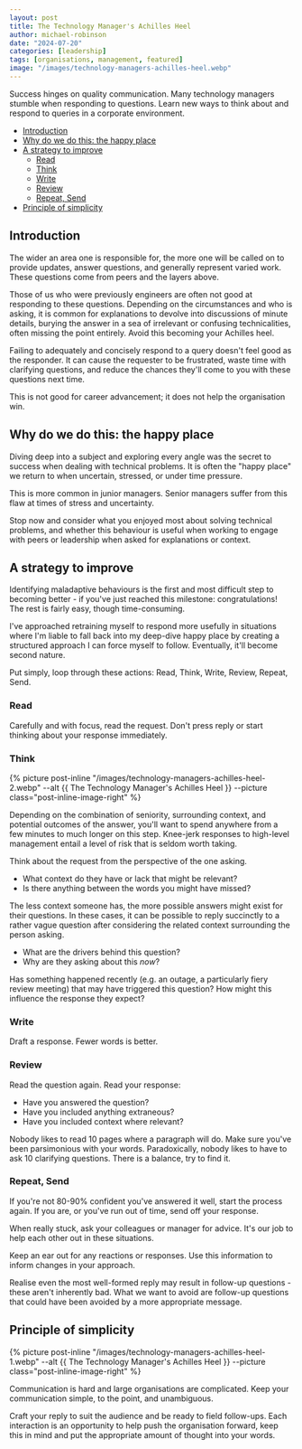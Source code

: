 ```yaml
---
layout: post
title: The Technology Manager's Achilles Heel
author: michael-robinson
date: "2024-07-20"
categories: [leadership]
tags: [organisations, management, featured]
image: "/images/technology-managers-achilles-heel.webp"
---
```


Success hinges on quality communication. Many technology managers stumble when responding to questions. Learn new ways to think about and respond to queries in a corporate environment.

<!-- TOC -->

- [Introduction](#introduction)
- [Why do we do this: the happy place](#why-do-we-do-this-the-happy-place)
- [A strategy to improve](#a-strategy-to-improve)
  - [Read](#read)
  - [Think](#think)
  - [Write](#write)
  - [Review](#review)
  - [Repeat, Send](#repeat-send)
- [Principle of simplicity](#principle-of-simplicity)

<!-- /TOC -->

## Introduction

The wider an area one is responsible for, the more one will be called on to provide updates, answer questions, and generally represent varied work. These questions come from peers and the layers above.

Those of us who were previously engineers are often not good at responding to these questions. Depending on the circumstances and who is asking, it is common for explanations to devolve into discussions of minute details, burying the answer in a sea of irrelevant or confusing technicalities, often missing the point entirely. Avoid this becoming your Achilles heel.

Failing to adequately and concisely respond to a query doesn't feel good as the responder. It can cause the requester to be frustrated, waste time with clarifying questions, and reduce the chances they'll come to you with these questions next time.

This is not good for career advancement; it does not help the organisation win.

## Why do we do this: the happy place

Diving deep into a subject and exploring every angle was the secret to success when dealing with technical problems. It is often the "happy place" we return to when uncertain, stressed, or under time pressure.

This is more common in junior managers. Senior managers suffer from this flaw at times of stress and uncertainty.

Stop now and consider what you enjoyed most about solving technical problems, and whether this behaviour is useful when working to engage with peers or leadership when asked for explanations or context.

## A strategy to improve

Identifying maladaptive behaviours is the first and most difficult step to becoming better - if you've just reached this milestone: congratulations! The rest is fairly easy, though time-consuming.

I've approached retraining myself to respond more usefully in situations where I'm liable to fall back into my deep-dive happy place by creating a structured approach I can force myself to follow. Eventually, it'll become second nature.

Put simply, loop through these actions: Read, Think, Write, Review, Repeat, Send.

### Read

Carefully and with focus, read the request. Don't press reply or start thinking about your response immediately.

### Think

{% picture post-inline "/images/technology-managers-achilles-heel-2.webp" --alt {{ The Technology Manager's Achilles Heel }} --picture class="post-inline-image-right" %}

Depending on the combination of seniority, surrounding context, and potential outcomes of the answer, you'll want to spend anywhere from a few minutes to much longer on this step. Knee-jerk responses to high-level management entail a level of risk that is seldom worth taking.

Think about the request from the perspective of the one asking.

- What context do they have or lack that might be relevant?
- Is there anything between the words you might have missed?

The less context someone has, the more possible answers might exist for their questions. In these cases, it can be possible to reply succinctly to a rather vague question after considering the related context surrounding the person asking.

- What are the drivers behind this question?
- Why are they asking about this *now*?

Has something happened recently (e.g. an outage, a particularly fiery review meeting) that may have triggered this question? How might this influence the response they expect?

### Write

Draft a response. Fewer words is better.

### Review

Read the question again. Read your response:

- Have you answered the question?
- Have you included anything extraneous?
- Have you included context where relevant?

Nobody likes to read 10 pages where a paragraph will do. Make sure you've been parsimonious with your words. Paradoxically, nobody likes to have to ask 10 clarifying questions. There is a balance, try to find it.

### Repeat, Send

If you're not 80-90% confident you've answered it well, start the process again. If you are, or you've run out of time, send off your response.

When really stuck, ask your colleagues or manager for advice. It's our job to help each other out in these situations.

Keep an ear out for any reactions or responses. Use this information to inform changes in your approach.

Realise even the most well-formed reply may result in follow-up questions - these aren't inherently bad. What we want to avoid are follow-up questions that could have been avoided by a more appropriate message.

## Principle of simplicity

{% picture post-inline "/images/technology-managers-achilles-heel-1.webp" --alt {{ The Technology Manager's Achilles Heel }} --picture class="post-inline-image-right" %}

Communication is hard and large organisations are complicated. Keep your communication simple, to the point, and unambiguous.

Craft your reply to suit the audience and be ready to field follow-ups. Each interaction is an opportunity to help push the organisation forward, keep this in mind and put the appropriate amount of thought into your words.
